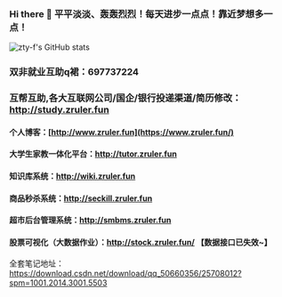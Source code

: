 ### Hi there 👋  平平淡淡、轰轰烈烈！每天进步一点点！靠近梦想多一点！
![zty-f's GitHub stats](https://github-readme-stats.vercel.app/api?username=zty-f&show_icons=true&theme=radical)
### 双非就业互助q裙：697737224

### 互帮互助,各大互联网公司/国企/银行投递渠道/简历修改：http://study.zruler.fun 

#### 个人博客：[http://www.zruler.fun](https://www.zruler.fun/)

#### 大学生家教一体化平台：http://tutor.zruler.fun

#### 知识库系统：http://wiki.zruler.fun

#### 商品秒杀系统：http://seckill.zruler.fun

#### 超市后台管理系统：http://smbms.zruler.fun

#### 股票可视化（大数据作业）：http://stock.zruler.fun/ 【数据接口已失效~】
 
全套笔记地址：https://download.csdn.net/download/qq_50660356/25708012?spm=1001.2014.3001.5503
